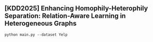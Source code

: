 
## [KDD2025] Enhancing Homophily-Heterophily Separation: Relation-Aware Learning in Heterogeneous Graphs
```
python main.py --dataset Yelp
```


